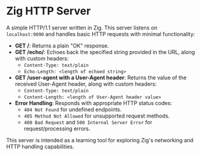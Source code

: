 # Zig HTTP Server

A simple HTTP/1.1 server written in Zig. This server listens on `localhost:9090` and handles basic HTTP requests with minimal functionality:

- **GET /**: Returns a plain "OK" response.
- **GET /echo/<your string>**: Echoes back the specified string provided in the URL, along with custom headers:
  - `Content-Type: text/plain`
  - `Echo-Length: <length of echoed string>`
- **GET /user-agent with a User-Agent header**: Returns the value of the received User-Agent header, along with custom headers:
  - `Content-Type: text/plain`
  - `Content-Length: <length of User-Agent header value>`
- **Error Handling**: Responds with appropriate HTTP status codes:
  - `404 Not Found` for undefined endpoints.
  - `405 Method Not Allowed` for unsupported request methods.
  - `400 Bad Request` and `500 Internal Server Error` for request/processing errors.

This server is intended as a learning tool for exploring Zig's networking and HTTP handling capabilities.
